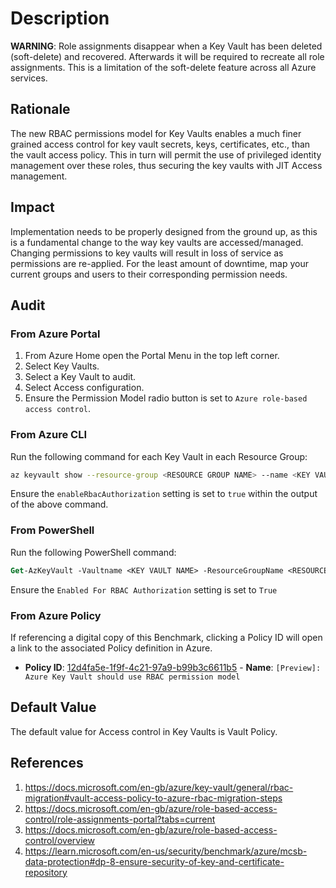 # Description

**WARNING**: Role assignments disappear when a Key Vault has been deleted (soft-delete) and recovered. Afterwards it will be required to recreate all role assignments. This is a limitation of the soft-delete feature across all Azure services.

## Rationale

The new RBAC permissions model for Key Vaults enables a much finer grained access control for key vault secrets, keys, certificates, etc., than the vault access policy. This in turn will permit the use of privileged identity management over these roles, thus securing the key vaults with JIT Access management.

## Impact

Implementation needs to be properly designed from the ground up, as this is a fundamental change to the way key vaults are accessed/managed. Changing permissions to key vaults will result in loss of service as permissions are re-applied. For the least amount of downtime, map your current groups and users to their corresponding permission needs.

## Audit

### From Azure Portal

1. From Azure Home open the Portal Menu in the top left corner.
2. Select Key Vaults.
3. Select a Key Vault to audit.
4. Select Access configuration.
5. Ensure the Permission Model radio button is set to `Azure role-based access control`.

### From Azure CLI

Run the following command for each Key Vault in each Resource Group:

```sh
az keyvault show --resource-group <RESOURCE GROUP NAME> --name <KEY VAULT NAME>
```

Ensure the `enableRbacAuthorization` setting is set to `true` within the output of the above command.

### From PowerShell

Run the following PowerShell command:

```ps
Get-AzKeyVault -Vaultname <KEY VAULT NAME> -ResourceGroupName <RESOURCE GROUP NAME>
```

Ensure the `Enabled For RBAC Authorization` setting is set to `True`

### From Azure Policy

If referencing a digital copy of this Benchmark, clicking a Policy ID will open a link to the associated Policy definition in Azure.

- **Policy ID**: [12d4fa5e-1f9f-4c21-97a9-b99b3c6611b5](https://portal.azure.com/#view/Microsoft_Azure_Policy/PolicyDetailBlade/definitionId/%2Fproviders%2FMicrosoft.Authorization%2FpolicyDefinitions%2F12d4fa5e-1f9f-4c21-97a9-b99b3c6611b5) - **Name**: `[Preview]: Azure Key Vault should use RBAC permission model`

## Default Value

The default value for Access control in Key Vaults is Vault Policy.

## References

1. <https://docs.microsoft.com/en-gb/azure/key-vault/general/rbac-migration#vault-access-policy-to-azure-rbac-migration-steps>
2. <https://docs.microsoft.com/en-gb/azure/role-based-access-control/role-assignments-portal?tabs=current>
3. <https://docs.microsoft.com/en-gb/azure/role-based-access-control/overview>
4. <https://learn.microsoft.com/en-us/security/benchmark/azure/mcsb-data-protection#dp-8-ensure-security-of-key-and-certificate-repository>
